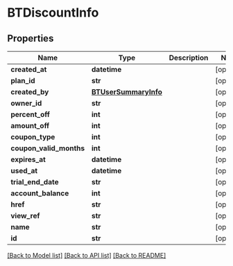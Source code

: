 # BTDiscountInfo

## Properties
Name | Type | Description | Notes
------------ | ------------- | ------------- | -------------
**created_at** | **datetime** |  | [optional] 
**plan_id** | **str** |  | [optional] 
**created_by** | [**BTUserSummaryInfo**](BTUserSummaryInfo.md) |  | [optional] 
**owner_id** | **str** |  | [optional] 
**percent_off** | **int** |  | [optional] 
**amount_off** | **int** |  | [optional] 
**coupon_type** | **int** |  | [optional] 
**coupon_valid_months** | **int** |  | [optional] 
**expires_at** | **datetime** |  | [optional] 
**used_at** | **datetime** |  | [optional] 
**trial_end_date** | **str** |  | [optional] 
**account_balance** | **int** |  | [optional] 
**href** | **str** |  | [optional] 
**view_ref** | **str** |  | [optional] 
**name** | **str** |  | [optional] 
**id** | **str** |  | [optional] 

[[Back to Model list]](../README.md#documentation-for-models) [[Back to API list]](../README.md#documentation-for-api-endpoints) [[Back to README]](../README.md)


